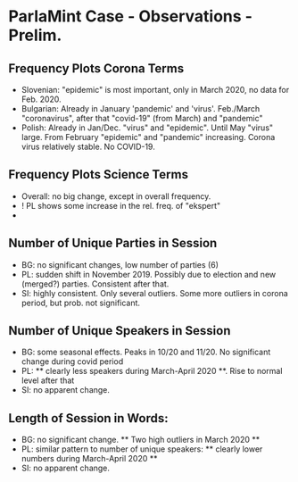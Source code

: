 # ParlaMint Case - Observations - Prelim.


## Frequency Plots Corona Terms
- Slovenian: "epidemic" is most important, only in March 2020, no data for Feb. 2020. 
- Bulgarian: Already in January 'pandemic' and 'virus'. Feb./March "coronavirus", after that "covid-19" (from March) and "pandemic"
- Polish: Already in Jan/Dec. "virus" and "epidemic". Until May "virus" large. From February "epidemic" and "pandemic" increasing. Corona virus relatively stable. No COVID-19.

## Frequency Plots Science Terms
- Overall: no big change, except in overall frequency. 
- ! PL shows some increase in the rel. freq. of "ekspert"
- 

## Number of Unique Parties in Session
- BG: no significant changes, low number of parties (6)
- PL: sudden shift in November 2019. Possibly due to election and new (merged?) parties. Consistent after that.
- SI: highly consistent. Only several outliers. Some more outliers in corona period, but prob. not significant.

## Number of Unique Speakers in Session
- BG: some seasonal effects. Peaks in 10/20 and 11/20. No significant change during covid period
- PL: ** clearly less speakers during March-April 2020 **. Rise to normal level after that
- SI: no apparent change.

## Length of Session in Words:
- BG: no significant change. ** Two high outliers in March 2020 **
- PL: similar pattern to number of unique speakers: ** clearly lower numbers during March-April 2020 **
- SI: no apparent change.
